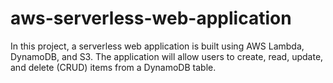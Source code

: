 # aws-serverless-web-application
In this project, a serverless web application is built using AWS Lambda, DynamoDB, and S3. The application will allow users to create, read, update, and delete (CRUD) items from a DynamoDB table.
